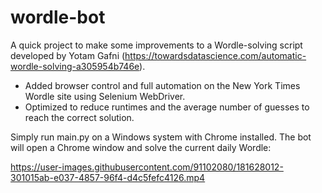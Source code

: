 # wordle-bot

A quick project to make some improvements to a Wordle-solving script developed by Yotam Gafni (https://towardsdatascience.com/automatic-wordle-solving-a305954b746e).

- Added browser control and full automation on the New York Times Wordle site using Selenium WebDriver. 
- Optimized to reduce runtimes and the average number of guesses to reach the correct solution. 

Simply run main.py on a Windows system with Chrome installed. The bot will open a Chrome window and solve the current daily Wordle: 

https://user-images.githubusercontent.com/91102080/181628012-301015ab-e037-4857-96f4-d4c5fefc4126.mp4

